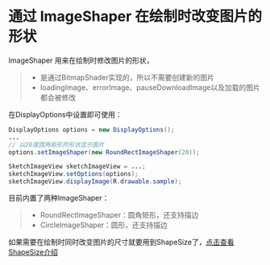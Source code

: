 # 通过 ImageShaper 在绘制时改变图片的形状

ImageShaper 用来在绘制时修改图片的形状，

>* 是通过BitmapShader实现的，所以不需要创建新的图片
>* loadingImage、errorImage、pauseDownloadImage以及加载的图片都会被修改

在DisplayOptions中设置即可使用：

```java
DisplayOptions options = new DisplayOptions();
...
// 以20度圆角矩形的形状显示图片
options.setImageShaper(new RoundRectImageShaper(20));

SketchImageView sketchImageView = ...;
sketchImageView.setOptions(options);
sketchImageView.displayImage(R.drawable.sample);
```

目前内置了两种ImageShaper：
>* RoundRectImageShaper：圆角矩形，还支持描边
>* CircleImageShaper：圆形，还支持描边

如果需要在绘制时同时改变图片的尺寸就要用到ShapeSize了，[点击查看ShapeSize介绍](shape_size.md)
